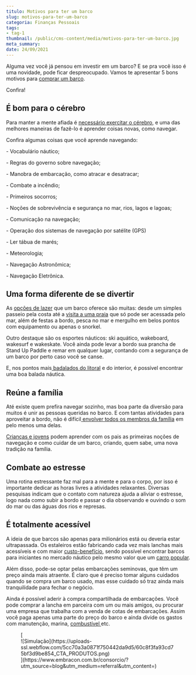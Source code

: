 ```yaml
---
titulo: Motivos para ter um barco
slug: motivos-para-ter-um-barco
categoria: Finanças Pessoais
tags:
- tag-1
thumbnail: /public/cms-content/media/motivos-para-ter-um-barco.jpg
meta_summary: 
date: 24/09/2021
---
```

Alguma vez você já pensou em investir em um barco? E se pra você isso é uma novidade, pode ficar despreocupado. Vamos te apresentar 5 bons motivos para [comprar um barco](https://www.embracon.com.br/blog/como-diminuir-o-impulso-de-comprar).

Confira!

É bom para o cérebro 
---------------------

Para manter a mente afiada é [necessário exercitar o cérebro](https://www.embracon.com.br/blog/educacao-gasto-ou-investimento), e uma das melhores maneiras de fazê-lo é aprender coisas novas, como navegar.

Confira algumas coisas que você aprende navegando:

\- Vocabulário náutico;

\- Regras do governo sobre navegação;

\- Manobra de embarcação, como atracar e desatracar;

\- Combate a incêndio;

\- Primeiros socorros;

\- Noções de sobrevivência e segurança no mar, rios, lagos e lagoas;

\- Comunicação na navegação;

\- Operação dos sistemas de navegação por satélite (GPS)

\- Ler tábua de marés;

\- Meteorologia;

\- Navegação Astronômica;

\- Navegação Eletrônica.

Uma forma diferente de se divertir 
-----------------------------------

As [opções de lazer](https://www.embracon.com.br/blog/o-que-nao-pode-faltar-na-area-externa-da-casa-para-garantir-o-lazer-da-familia) que um barco oferece são muitas: desde um simples passeio pela costa até a [visita a uma praia](https://www.embracon.com.br/blog/como-escolher-uma-casa-de-praia-perfeita) que só pode ser acessada pelo mar, além de festas a bordo, pesca no mar e mergulho em belos pontos com equipamento ou apenas o snorkel.

Outro destaque são os esportes náuticos: ski aquático, wakeboard, wakesurf e wakeskate. Você ainda pode levar a bordo sua prancha de Stand Up Paddle e remar em qualquer lugar, contando com a segurança de um barco por perto caso você se canse.

E, nos pontos mais[ badalados do litoral](https://www.embracon.com.br/blog/conheca-as-sete-melhores-praias-de-ilhabela) e do interior, é possível encontrar uma boa balada náutica.

Reúne a família 
----------------

Até existe quem prefira navegar sozinho, mas boa parte da diversão para muitos é unir as pessoas queridas no barco. E com tantas atividades para aproveitar a bordo, não é difícil[ envolver todos os membros da família](https://www.embracon.com.br/blog/viagem-em-familia-4-dicas-para-agradar-a-todos) em pelo menos uma delas.

[Crianças e jovens](https://www.embracon.com.br/blog/envolva-seus-filhos-nas-financas-da-familia) podem aprender com os pais as primeiras noções de navegação e como cuidar de um barco, criando, quem sabe, uma nova tradição na família.

Combate ao estresse 
--------------------

Uma rotina estressante faz mal para a mente e para o corpo, por isso é importante dedicar as horas livres a atividades relaxantes. Diversas pesquisas indicam que o contato com natureza ajuda a aliviar o estresse, logo nada como subir a bordo e passar o dia observando e ouvindo o som do mar ou das águas dos rios e represas.

É totalmente acessível 
-----------------------

A ideia de que barcos são apenas para milionários está ou deveria estar ultrapassada. Os estaleiros estão fabricando cada vez mais lanchas mais acessíveis e com maior [custo-benefício](https://www.embracon.com.br/blog/como-calcular-o-seu-custo-de-vida), sendo possível encontrar barcos para iniciantes no mercado náutico pelo mesmo valor que um [carro popular](https://www.embracon.com.br/blog/comprar-carro-usado-com-a-carta-de-credito-do-consorcio).

Além disso, pode-se optar pelas embarcações seminovas, que têm um preço ainda mais atraente. É claro que é preciso tomar alguns cuidados quando se compra um barco usado, mas esse cuidado só traz ainda mais tranquilidade para fechar o negócio.

Ainda é possível aderir à compra compartilhada de embarcações. Você pode comprar a lancha em parceira com um ou mais amigos, ou procurar uma empresa que trabalha com a venda de cotas de embarcações. Assim você paga apenas uma parte do preço do barco e ainda divide os gastos com manutenção, marina, [combustível ](https://www.embracon.com.br/blog/como-economizar-em-tempos-de-gasolina-tao-cara)etc.

<figure class="w-richtext-figure-type-image w-richtext-align-center">[<div>![Simulação](https://uploads-ssl.webflow.com/5cc70a3a0871f750442da9d5/60c8f3fa93cd75bf3d9be854_CTA_PRODUTOS.png)</div>](https://www.embracon.com.br/consorcio/?utm_source=blog&utm_medium=referral&utm_content=)</figure>
